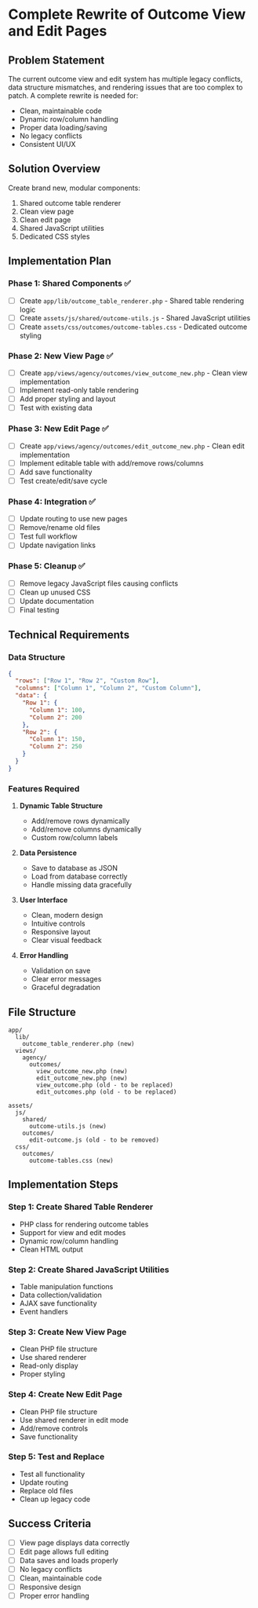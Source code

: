 # Complete Rewrite of Outcome View and Edit Pages

## Problem Statement
The current outcome view and edit system has multiple legacy conflicts, data structure mismatches, and rendering issues that are too complex to patch. A complete rewrite is needed for:
- Clean, maintainable code
- Dynamic row/column handling
- Proper data loading/saving
- No legacy conflicts
- Consistent UI/UX

## Solution Overview
Create brand new, modular components:
1. Shared outcome table renderer
2. Clean view page
3. Clean edit page
4. Shared JavaScript utilities
5. Dedicated CSS styles

## Implementation Plan

### Phase 1: Shared Components ✅
- [ ] Create `app/lib/outcome_table_renderer.php` - Shared table rendering logic
- [ ] Create `assets/js/shared/outcome-utils.js` - Shared JavaScript utilities
- [ ] Create `assets/css/outcomes/outcome-tables.css` - Dedicated outcome styling

### Phase 2: New View Page ✅
- [ ] Create `app/views/agency/outcomes/view_outcome_new.php` - Clean view implementation
- [ ] Implement read-only table rendering
- [ ] Add proper styling and layout
- [ ] Test with existing data

### Phase 3: New Edit Page ✅
- [ ] Create `app/views/agency/outcomes/edit_outcome_new.php` - Clean edit implementation
- [ ] Implement editable table with add/remove rows/columns
- [ ] Add save functionality
- [ ] Test create/edit/save cycle

### Phase 4: Integration ✅
- [ ] Update routing to use new pages
- [ ] Remove/rename old files
- [ ] Test full workflow
- [ ] Update navigation links

### Phase 5: Cleanup ✅
- [ ] Remove legacy JavaScript files causing conflicts
- [ ] Clean up unused CSS
- [ ] Update documentation
- [ ] Final testing

## Technical Requirements

### Data Structure
```json
{
  "rows": ["Row 1", "Row 2", "Custom Row"],
  "columns": ["Column 1", "Column 2", "Custom Column"],
  "data": {
    "Row 1": {
      "Column 1": 100,
      "Column 2": 200
    },
    "Row 2": {
      "Column 1": 150,
      "Column 2": 250
    }
  }
}
```

### Features Required
1. **Dynamic Table Structure**
   - Add/remove rows dynamically
   - Add/remove columns dynamically
   - Custom row/column labels

2. **Data Persistence**
   - Save to database as JSON
   - Load from database correctly
   - Handle missing data gracefully

3. **User Interface**
   - Clean, modern design
   - Intuitive controls
   - Responsive layout
   - Clear visual feedback

4. **Error Handling**
   - Validation on save
   - Clear error messages
   - Graceful degradation

## File Structure
```
app/
  lib/
    outcome_table_renderer.php (new)
  views/
    agency/
      outcomes/
        view_outcome_new.php (new)
        edit_outcome_new.php (new)
        view_outcome.php (old - to be replaced)
        edit_outcomes.php (old - to be replaced)

assets/
  js/
    shared/
      outcome-utils.js (new)
    outcomes/
      edit-outcome.js (old - to be removed)
  css/
    outcomes/
      outcome-tables.css (new)
```

## Implementation Steps

### Step 1: Create Shared Table Renderer
- PHP class for rendering outcome tables
- Support for view and edit modes
- Dynamic row/column handling
- Clean HTML output

### Step 2: Create Shared JavaScript Utilities
- Table manipulation functions
- Data collection/validation
- AJAX save functionality
- Event handlers

### Step 3: Create New View Page
- Clean PHP file structure
- Use shared renderer
- Read-only display
- Proper styling

### Step 4: Create New Edit Page
- Clean PHP file structure
- Use shared renderer in edit mode
- Add/remove controls
- Save functionality

### Step 5: Test and Replace
- Test all functionality
- Update routing
- Replace old files
- Clean up legacy code

## Success Criteria
- [ ] View page displays data correctly
- [ ] Edit page allows full editing
- [ ] Data saves and loads properly
- [ ] No legacy conflicts
- [ ] Clean, maintainable code
- [ ] Responsive design
- [ ] Proper error handling
